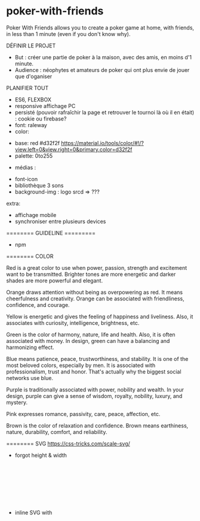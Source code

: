 # poker-with-friends
Poker With Friends allows you to create a poker game at home, with friends, in less than 1 minute (even if you don't know why).

DÉFINIR LE PROJET

- But : créer une partie de poker à la maison, avec des amis, en moins d'1 minute.
- Audience : néophytes et amateurs de poker qui ont plus envie de jouer que d'oganiser

PLANIFIER TOUT

- ES6, FLEXBOX
- responsive affichage PC
- persisté (pouvoir rafraîchir la page et retrouver le tournoi là où il en était) : cookie ou firebase?
- font: raleway
- color:
* base: red #d32f2f
https://material.io/tools/color/#!/?view.left=0&view.right=0&primary.color=d32f2f
* palette: 0to255
- médias :
* font-icon 
* bibliothèque 3 sons
* background-img : logo srcd => ???

extra: 
- affichage mobile
- synchroniser entre plusieurs devices

======== GUIDELINE =========
- npm

======== COLOR

Red is a great color to use when power, passion, strength and excitement want to be transmitted. Brighter tones are more energetic and darker shades are more powerful and elegant.

Orange draws attention without being as overpowering as red. It means cheerfulness and creativity. Orange can be associated with friendliness, confidence, and courage.

Yellow is energetic and gives the feeling of happiness and liveliness. Also, it associates with curiosity, intelligence, brightness, etc.

Green is the color of harmony, nature, life and health. Also, it is often associated with money. In design, green can have a balancing and harmonizing effect.

Blue means patience, peace, trustworthiness, and stability. It is one of the most beloved colors, especially by men. It is associated with professionalism, trust and honor. That's actually why the biggest social networks use blue.

Purple is traditionally associated with power, nobility and wealth. In your design, purple can give a sense of wisdom, royalty, nobility, luxury, and mystery.

Pink expresses romance, passivity, care, peace, affection, etc.

Brown is the color of relaxation and confidence. Brown means earthiness, nature, durability, comfort, and reliability.

======== SVG
https://css-tricks.com/scale-svg/
- forgot height & width
- inline SVG with <svg> is HTML5
